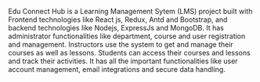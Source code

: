 Edu Connect Hub is a Learning Management Sytem (LMS) project built with Frontend technologies like React js, Redux, Antd and Bootstrap, and backend technologies like Nodejs, ExpressJs and MongoDB. It has administrator functionalities like department, course and user registration and management. Instructors use the system to get and manage their courses as well as lessons. Students can access their courses and lessons and track their activities. It has all the important functionalities like user account management, email integrations and secure data handling.



